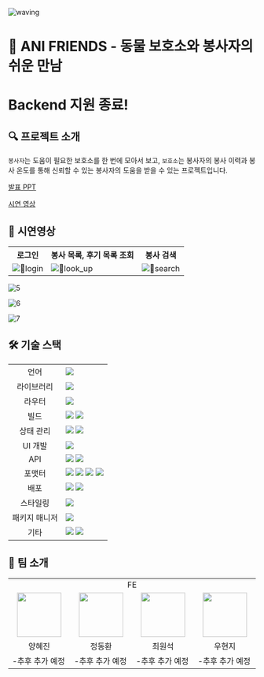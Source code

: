 ![waving](https://capsule-render.vercel.app/api?type=waving&height=200&text=ANI-FRIENDS&fontAlign=70&fontAlignY=35&color=gradient)

# 🐾 ANI FRIENDS - 동물 보호소와 봉사자의 쉬운 만남

# Backend 지원 종료!

## 🔍 프로젝트 소개

`봉사자`는 도움이 필요한 보호소를 한 번에 모아서 보고, `보호소`는 봉사자의 봉사 이력과 봉사 온도를 통해 신뢰할 수 있는 봉사자의 도움을 받을 수 있는 프로젝트입니다.

[발표 PPT](https://docs.google.com/presentation/d/16ZIXwzYRYbMmJfFVjTNxZ9LndwiMlDsA/edit?usp=sharing&ouid=110305378940213913854&rtpof=true&sd=true)

[시연 영상](https://drive.google.com/file/d/1jQDhBtrApup2l5TmIjVkPDmYFka2tXu7/view?usp=sharing)

## 🎥 시연영상

<table>
  <tr>
    <th> 로그인 </td>
    <th> 봉사 목록, 후기 목록 조회 </td>
    <th> 봉사 검색 </td>
  </tr>
  <tr>
    <td><img src="https://github.com/user-attachments/assets/a80780aa-4287-4bf7-badb-09b95e84324f" alt="login" /></td>
    <td><img src="https://github.com/user-attachments/assets/667e3e7a-fb2c-4a90-81a6-b1f4c0a16b81" alt="look_up" /></td>
    <td><img src="https://github.com/user-attachments/assets/3e5e8fb6-58b0-43be-920f-c74724e309dc" alt="search" /></td>
  </tr>
</table>

![5](https://github.com/user-attachments/assets/1f0b3c05-c0c1-4e23-bf0d-b09f2f38e1ad)

![6](https://github.com/user-attachments/assets/332b599d-da6d-449a-90c1-d004c5774d45)

![7](https://github.com/user-attachments/assets/1a70f271-b493-404f-a7d1-d48c1bbb04da)



## 🛠️ 기술 스택

<table>
  <tr>
    <td align="center">언어</td>
    <td>
    <img src="https://img.shields.io/badge/TypeScript-3178C6?style=for-the-badge&logo=TypeScript&logoColor=white">
    </td>
  </tr>
  <tr>
    <td align="center">라이브러리</td>
    <td>
<img src="https://img.shields.io/badge/React-61DAFB?style=for-the-badge&logo=React&logoColor=white">    </td>
  </tr>
  <tr>
    <td align="center">라우터</td>
    <td>
<img src="https://img.shields.io/badge/ReactRouter-CA4245?style=for-the-badge&logo=ReactRouter&logoColor=white"></td>
  </tr>
  <tr>
    <td align="center">빌드</td>
    <td>
<img src="https://img.shields.io/badge/turborepo-EF4444?style=for-the-badge&logo=turborepo&logoColor=white">
<img src="https://img.shields.io/badge/VITE-646CFF?style=for-the-badge&logo=VITE&logoColor=white">
  </tr>
  <tr>
    <td align="center">상태 관리</td>
    <td>
<img src="https://img.shields.io/badge/ReactQuery-FF4154?style=for-the-badge&logo=ReactQuery&logoColor=white">
<img src="https://img.shields.io/badge/zustand-000?style=for-the-badge&logo=zustand&logoColor=white">
  </tr>
  <tr>
    <td align="center">UI 개발</td>
    <td>
<img src="https://img.shields.io/badge/storybook-FF4785?style=for-the-badge&logo=storybook&logoColor=white">
  </tr>
  <tr>
    <td align="center">API</td>
    <td>
<img src="https://img.shields.io/badge/mock service worker-FF6A33?style=for-the-badge&logo=mockserviceworker&logoColor=white">
<img src="https://img.shields.io/badge/AXIOS-5A29E4?style=for-the-badge&logo=AXIOS&logoColor=white">
  </tr>
  <tr>
    <td align="center">포맷터</td>
    <td>
<img src="https://img.shields.io/badge/Prettier-F7B93E?style=for-the-badge&logo=Prettier&logoColor=white">
<img src="https://img.shields.io/badge/ESLint-4B32C3?style=for-the-badge&logo=ESLint&logoColor=white">
<img src="https://img.shields.io/badge/husky-808080?style=for-the-badge"/>
<img src="https://img.shields.io/badge/commitlint-000000?style=for-the-badge&logo=commitlint&logoColor=white"/>
  </tr>
  <tr>
 <td align="center">배포</td>
 <td>
    <img src="https://img.shields.io/badge/GitHub Actions-2088FF?style=for-the-badge&logo=GitHub Actions&logoColor=white"/>
<img src="https://img.shields.io/badge/vercel-000000?style=for-the-badge&logo=vercel&logoColor=white"/>
</tr>
<tr>
 <td align="center">스타일링</td>
 <td>
    <img src="https://img.shields.io/badge/chakraui-319795?style=for-the-badge&logo=chakraui&logoColor=white">
</tr>
<tr>
 <td align="center">패키지 매니저</td>
 <td>
  <img src="https://img.shields.io/badge/pnpm-F69220?style=for-the-badge&logo=pnpm&logoColor=white"/>
 </td>
</tr>
<tr>
 <td align="center">기타</td>
 <td>
  <img src="https://img.shields.io/badge/zod-3E67B1?style=for-the-badge&logo=zod&logoColor=white">
  <img src="https://img.shields.io/badge/reacthookform-EC5990?style=for-the-badge&logo=reacthookform&logoColor=white">
 </td>
</tr>

</table>

## 👫 팀 소개

  <table>
      <tr>
        <td colspan="4" align="center"> FE </td>
      </tr>
      <tr>
        <td align="center">
            <a href="https://github.com/kutta97">
            <img src="https://avatars.githubusercontent.com/u/74397358?v=4" width="90">
            </a>
        </td>
        <td align="center">
            <a href="https://github.com/DongjaJ">
                <img src="https://avatars.githubusercontent.com/u/43432783?v=4" width="90">
            </a>
        </td>
        <td align="center">
            <a href="https://github.com/sukvvon">
                <img src="https://avatars.githubusercontent.com/u/66409882?v=4" width="90">
            </a>
        </td>
        <td align="center">
        <a href="https://github.com/Eosdia">
    <img src="https://avatars.githubusercontent.com/u/117665863?v=4" width="90">
</a>
        </td>
      </tr>
      <tr>
        <td align="center">양혜진</td>
        <td align="center">정동환</td>
        <td align="center">최원석</td>
        <td align="center">우현지</td>
      </tr>
       <tr>
    <td style="width: 150px;"> -추후 추가 예정</td>
    <td style="width: 150px;"> -추후 추가 예정</td>
    <td style="width: 150px;"> -추후 추가 예정</td>
    <td style="width: 150px;"> -추후 추가 예정</td>
  </tr>
  </table>

 <br />

